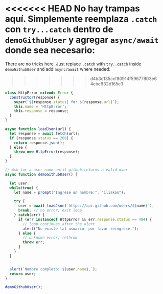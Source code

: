 
<<<<<<< HEAD
No hay trampas aquí. Simplemente reemplaza `.catch` con `try...catch` dentro de `demoGithubUser` y agregar `async/await` donde sea necesario:
=======
There are no tricks here. Just replace `.catch` with `try..catch` inside `demoGithubUser` and add `async/await` where needed:
>>>>>>> d4b3c135ccf80914f59677803e64ebc832d165e3

```js run
class HttpError extends Error {
  constructor(response) {
    super(`${response.status} for ${response.url}`);
    this.name = 'HttpError';
    this.response = response;
  }
}

async function loadJson(url) {
  let response = await fetch(url);
  if (response.status == 200) {
    return response.json();
  } else {
    throw new HttpError(response);
  }
}

// Ask for a user name until github returns a valid user
async function demoGithubUser() {

  let user;
  while(true) {
    let name = prompt("Ingrese un nombre:", "iliakan");

    try {
      user = await loadJson(`https://api.github.com/users/${name}`);
      break; // no error, exit loop
    } catch(err) {
      if (err instanceof HttpError && err.response.status == 404) {
        // loop continues after the alert
        alert("No existe tal usuario, por favor reingrese.");
      } else {
        // unknown error, rethrow
        throw err;
      }
    }      
  }


  alert(`Nombre completo: ${user.name}.`);
  return user;
}

demoGithubUser();
```

